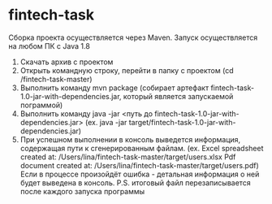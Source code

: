 # fintech-task
Сборка проекта осуществляется через Maven.
Запуск осуществляется на любом ПК с Java 1.8
1. Скачать архив с проектом
2. Открыть командную строку, перейти в папку с проектом (cd /fintech-task-master)
3. Выполнить команду mvn package (собирает артефакт fintech-task-1.0-jar-with-dependencies.jar, 
  который является запускаемой пограммой)
4. Выполнить команду java -jar <путь до fintech-task-1.0-jar-with-dependencies.jar> 
  (ex. java -jar target/fintech-task-1.0-jar-with-dependencies.jar)
5.  При успешном выполнении в консоль выведется информация, содержащая пути к сгенерированным файлам. 
  (ex. Excel spreadsheet created at: /Users/lina/fintech-task-master/target/users.xlsx
       Pdf document created at: /Users/lina/fintech-task-master/target/users.pdf)
  Если в процессе произойдёт ошибка - детальная информация о ней будет выведена в консоль.
  P.S. итоговый файл перезаписывается после каждого запуска программы
